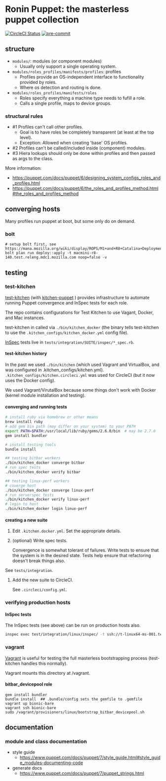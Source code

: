 # Ronin Puppet: the masterless puppet collection

[![CircleCI Status](https://circleci.com/gh/mozilla-platform-ops/ronin_puppet.svg?style=svg)](https://app.circleci.com/pipelines/github/mozilla-platform-ops/ronin_puppet)
[![pre-commit](https://img.shields.io/badge/pre--commit-enabled-brightgreen?logo=pre-commit&logoColor=white)](https://github.com/pre-commit/pre-commit)

## structure

- `modules/`: modules (or component modules)
  - Usually only support a single operating system.
- `modules/roles_profiles/manifests/profiles`: profiles
  - Profiles provide an OS-independent interface to functionality provided by roles.
  - Where os detection and routing is done.
- `modules/roles_profiles/manifests/roles`
  - Roles specify everything a machine type needs to fufill a role.
  - Calls a single profile, maps to device groups.

### structural rules

- #1 Profiles can't call other profiles.
  - Goal is to have roles be completely transparent (at least at the top level).
  - Exception: Allowed when creating 'base' OS profiles.
- #2 Profiles can't be called/included inside (component) modules.
- #3 Hiera lookups should only be done within profiles and then passed as args to the class.

More information:
- https://puppet.com/docs/puppet/6/designing_system_configs_roles_and_profiles.html
- https://puppet.com/docs/puppet/6/the_roles_and_profiles_method.html#the_roles_and_profiles_method

## converging hosts

Many profiles run puppet at boot, but some only do on demand.

### bolt

```
# setup bolt first, see https://mana.mozilla.org/wiki/display/ROPS/M1+and+R8+Catalina+Deployment
bolt plan run deploy::apply -t macmini-r8-140.test.releng.mdc1.mozilla.com noop=false -v
```

## testing

### test-kitchen

[test-kitchen](https://docs.chef.io/workstation/kitchen/) (with [kitchen-puppet](https://github.com/neillturner/kitchen-puppet) ) provides infrastructure to automate running Puppet convergence and InSpec tests for each role.

The repo contains configurations for Test Kitchen to use Vagant, Docker, and Mac instances.

test-kitchen in called via `./bin/kitchen_docker` (the binary tells test-kitchen to use the `.kitchen_configs/kitchen_docker.yml` config file).

[InSpec](https://github.com/inspec/inspec) tests live in `tests/integration/SUITE/inspec/*_spec.rb`.

#### test-kitchen history

In the past we used `./bin/kitchen` (which used Vagrant and VirtualBox, and was configured in .kitchen_configs/kitchen.yml). `.kitchen_configs/kitchen.circleci.yml` was used for CircleCI (but it now uses the Docker config).

We used Vagrant/VirutalBox because some things don't work with Docker (kernel module installation and testing).

#### converging and running tests

```bash
# install ruby via homebrew or other means
brew install ruby
# add gem bin path (may differ on your system) to your PATH
export PATH=$PATH:/usr/local/lib/ruby/gems/2.6.0/bin  # may be 2.7.0
gem install bundler

# install testing tools
bundle install

## testing bitbar workers
./bin/kitchen_docker converge bitbar
# run spec tests
./bin/kitchen_docker verify bitbar

## testing linux-perf workers
# coverge host
./bin/kitchen_docker converge linux-perf
# run serverspec tests
./bin/kitchen_docker verify linux-perf
# login to host
./bin/kitchen_docker login linux-perf
```

#### creating a new suite

1. Edit `.kitchen.docker.yml`. Set the appropriate details.

1. (optional) Write spec tests.

    Convergence is somewhat tolerant of failures. Write tests to ensure that the
    system is in the desired state. Tests help ensure that refactoring doesn't
    break things also.

  See `tests/integration`.

1. Add the new suite to CircleCI.

    See `.circleci/config.yml`.

### verifying production hosts

#### InSpec tests

The InSpec tests (see above) can be run on production hosts also.

```bash
inspec exec test/integration/linux/inspec/ -t ssh://t-linux64-ms-001.test.releng.mdc1.mozilla.com -i ~/.ssh/id_rsa --user=aerickson --sudo
```

### vagrant

[Vagrant](https://www.vagrantup.com/) is useful for testing the full masterless bootstrapping process (test-kitchen handles this normally).

Vagrant mounts this directory at /vagrant.

#### bitbar_devicepool role

```
gem install bundler
bundle install  ## .bundle/config sets the gemfile to .gemfile
vagrant up bionic-bare
vagrant ssh bionic-bare
sudo /vagrant/provisioners/linux/bootstrap_bitbar_devicepool.sh
```


## documentation

### module and class documentation

- style guide
  - https://www.puppet.com/docs/puppet/7/style_guide.html#style_guide_modules-documenting-code
- generate docs
  - https://www.puppet.com/docs/puppet/7/puppet_strings.html
